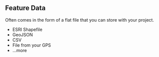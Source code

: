 ##  Feature Data

Often comes in the form of a flat file that you can store with your project.

 - ESRI Shapefile
 - GeoJSON
 - CSV
 - File from your GPS
 - ...more
